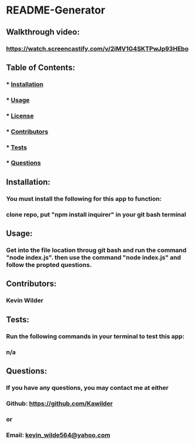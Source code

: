 # README-Generator

## Walkthrough video:
### https://watch.screencastify.com/v/2iMV1G4SKTPwJp93HEbo
  
## Table of Contents:
###  * [Installation](#installation)
###  * [Usage](#usage)
###  * [License](#license)
###  * [Contributors](#contributors)
###  * [Tests](#tests)
###  * [Questions](#questions)
  
## Installation:
### You must install the following for this app to function:
### clone repo, put "npm install inquirer" in your git bash terminal

## Usage:
### Get into the file location throug git bash and run the command "node index.js". then use the command "node index.js" and follow the propted questions. 

## Contributors:
### Kevin Wilder

## Tests:
### Run the following commands in your terminal to test this app:
### n/a

## Questions:
### If you have any questions, you may contact me at either
### Github: https://github.com/Kawilder
### or
### Email: kevin_wilde564@yahoo.com


